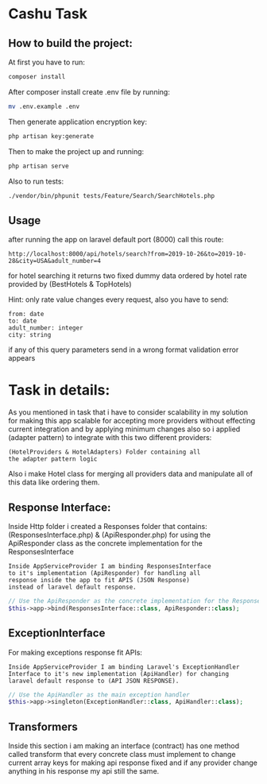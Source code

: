 # Cashu Task



## How to build the project:

At first you have to run:

```bash
composer install
```

After composer install create .env file by running:

```bash
mv .env.example .env
```

Then generate application encryption key:

```bash
php artisan key:generate
```

Then to make the project up and running:

```bash
php artisan serve
```

Also to run tests:

```bash
./vendor/bin/phpunit tests/Feature/Search/SearchHotels.php
```

## Usage

after running the app on laravel default port (8000)
call this route:

```text
http://localhost:8000/api/hotels/search?from=2019-10-26&to=2019-10-28&city=USA&adult_number=4
```

for hotel searching it returns two fixed dummy data
ordered by hotel rate provided by (BestHotels & TopHotels)

Hint: only rate value changes every request, also
you have to send:

```text
from: date
to: date
adult_number: integer
city: string
```

if any of this query parameters send in a wrong format 
validation error appears

# Task in details:

As you mentioned in task that i have to consider scalability
in my solution for making this app scalable for accepting
more providers without effecting current integration and by
applying minimum changes also so i applied (adapter pattern)
to integrate with this two different providers:

```text
(HotelProviders & HotelAdapters) Folder containing all
the adapter pattern logic
```

Also i make Hotel class for merging all providers data and
manipulate all of this data like ordering them.

 ## Response Interface:
 Inside Http folder i created a Responses folder that
 contains: (ResponsesInterface.php) & (ApiResponder.php)
 for using the ApiResponder class as the concrete 
 implementation for the ResponsesInterface
 
 ```text
 Inside AppServiceProvider I am binding ResponsesInterface 
 to it's implementation (ApiResponder) for handling all 
 response inside the app to fit APIS (JSON Response)
 instead of laravel default response. 
 ```
 
 ```php
 // Use the ApiResponder as the concrete implementation for the ResponsesInterface
 $this->app->bind(ResponsesInterface::class, ApiResponder::class);
 ``` 
 
 ## ExceptionInterface
 
 For making exceptions response fit APIs:
 
 ```text
 Inside AppServiceProvider I am binding Laravel's ExceptionHandler 
 Interface to it's new implementation (ApiHandler) for changing 
 laravel default response to (API JSON RESPONSE). 
 ```
 
 ```php
// Use the ApiHandler as the main exception handler
$this->app->singleton(ExceptionHandler::class, ApiHandler::class);
 ``` 
 
 ## Transformers
 
 Inside this section i am making an interface (contract)
 has one method called transform that every concrete class
 must implement to change current array keys for making 
 api response fixed and if any provider change anything
 in his response my api still the same. 
 

